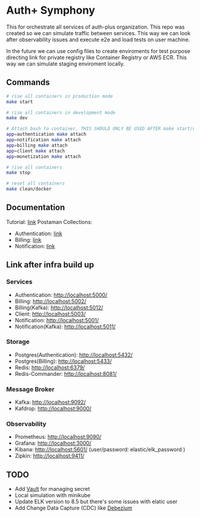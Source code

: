 # Auth+ Symphony

This for orchestrate all services of auth-plus organization. This repo was created so we can simulate traffic between services. This way we can look after observability issues and execute e2e and load tests on user machine.

In the future we can use config files to create enviroments for test purpose directing link for private registry like Container Registry or AWS ECR. This way we can simulate staging enviroment locally.

## Commands

```bash
# rise all containers in production mode
make start

# rise all containers in development mode
make dev

# Attach bash to container. THIS SHOULD ONLY BE USED AFTER make start/dev
app=authentication make attach
app=notification make attach
app=billing make attach
app=client make attach
app=monetization make attach

# rise all containers
make stop

# reset all containers
make clean/docker
```

## Documentation

Tutorial: [link](./docs/TUTORIAL.md)
Postaman Collections:

- Authentication: [link](./docs/Authentication.postman_collection.json)
- Billing: [link](./docs/Billing.postman_collection.json)
- Notification: [link](./docs/Notification.postman_collection.json)

## Link after infra build up

### Services

- Authentication: <http://localhost:5000/>
- Billing: <http://localhost:5002/>
- Billing(Kafka): <http://localhost:5012/>
- Client: <http://localhost:5003/>
- Notification: <http://localhost:5001/>
- Notification(Kafka): <http://localhost:5011/>

### Storage

- Postgres(Authentication): <http://localhost:5432/>
- Postgres(Billing): <http://localhost:5433/>
- Redis: <http://localhost:6379/>
- Redis-Commander: <http://localhost:8081/>

### Message Broker

- Kafka: <http://localhost:9092/>
- Kafdrop: <http://localhost:9000/>

### Observability

- Prometheus: <http://localhost:9090/>
- Grafana: <http://localhost:3000/>
- Kibana: <http://localhost:5601/> (user/password: elastic/elk_password )
- Zipkin: <http://localhost:9411/>

## TODO

- Add [Vault](https://www.vaultproject.io/) for managing secret
- Local simulation with minikube
- Update ELK version to 8.5 but there's some issues with elatic user
- Add Change Data Capture (CDC) like [Debezium](https://debezium.io/)
